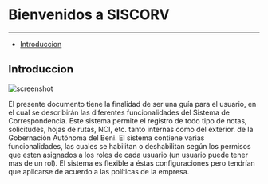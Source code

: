 # Bienvenidos a SISCORV

---

- [Introduccion](#section-1)

<a name="section-1"></a>
## Introduccion

![screenshot](/{{route}}/1.0/lp.png)

El presente documento tiene la finalidad de ser una guía para el usuario, en el cual se describirán las diferentes funcionalidades del Sistema de Correspondencia. Este sistema permite el registro de todo tipo de notas, solicitudes, hojas de rutas, NCI, etc. tanto internas como del exterior. de la Gobernación Autónoma del Beni.
El sistema contiene varias funcionalidades, las cuales se habilitan o deshabilitan según los permisos que esten asignados a los roles de cada usuario (un usuario puede tener mas de un rol).
El sistema es flexible a éstas configuraciones pero tendrían que aplicarse de acuerdo a las políticas de la empresa.